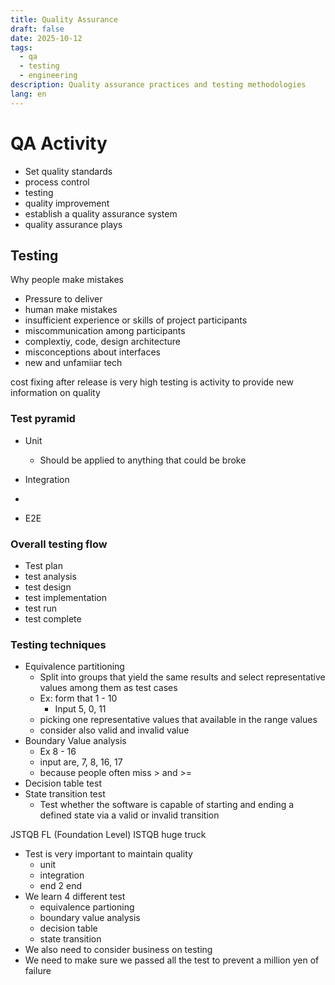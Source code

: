 ```yaml
---
title: Quality Assurance
draft: false
date: 2025-10-12
tags:
  - qa
  - testing
  - engineering
description: Quality assurance practices and testing methodologies
lang: en
---
```


# QA Activity

- Set quality standards
- process control
- testing
- quality improvement
- establish a quality assurance system
- quality assurance plays

## Testing

Why people make mistakes

- Pressure to deliver
- human make mistakes
- insufficient experience or skills of project participants
- miscommunication among participants
- complextiy, code, design architecture
- misconceptions about interfaces
- new and unfamiiar tech

cost fixing after release is very high
testing is activity to provide new information on quality

### Test pyramid

- Unit
 	- Should be applied to anything that could be broke

- Integration
 -

- E2E

### Overall testing flow

- Test plan
- test analysis
- test design
- test implementation
- test run
- test complete

### Testing techniques

- Equivalence partitioning
 	- Split into groups that yield the same results and select representative values among them as test cases
 	- Ex: form that 1 - 10
  		- Input 5, 0, 11
 	- picking one representative values that available in the range values
 	- consider also valid and invalid value
- Boundary Value analysis
 	- Ex 8 - 16
 	- input are, 7, 8, 16, 17
 	- because people often miss > and >=
- Decision table test
- State transition test
 	- Test whether the software is capable of starting and ending a defined state via a valid or invalid transition

JSTQB FL (Foundation Level)
ISTQB huge truck

- Test is very important to maintain quality
 	- unit
 	- integration
 	- end 2 end
- We learn 4 different test
 	- equivalence partioning
 	- boundary value analysis
 	- decision table
 	- state transition
- We also need to consider business on testing
- We need to make sure we passed all the test to prevent a million yen of failure

